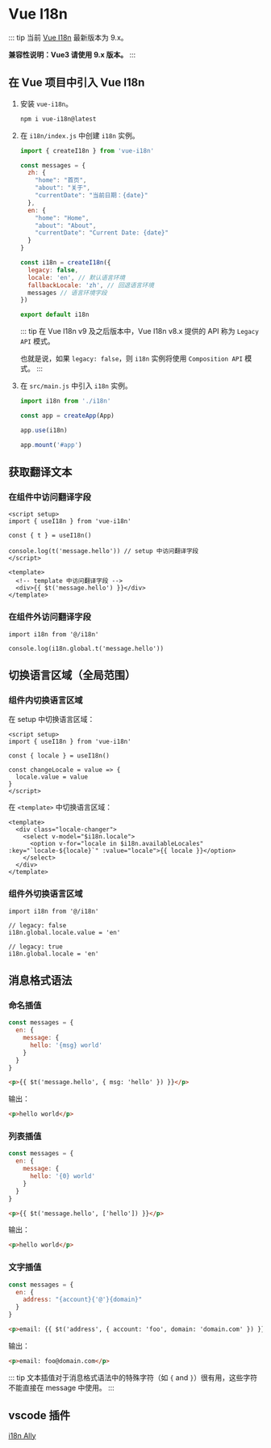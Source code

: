 # Vue I18n

::: tip
当前 [Vue I18n](https://vue-i18n.intlify.dev/) 最新版本为 9.x。

**兼容性说明：Vue3 请使用 9.x 版本。**
:::

## 在 Vue 项目中引入 Vue I18n

1. 安装 `vue-i18n`。

    ```sh
    npm i vue-i18n@latest
    ```

2. 在 `i18n/index.js` 中创建 `i18n` 实例。

    ```js
    import { createI18n } from 'vue-i18n'

    const messages = {
      zh: {
        "home": "首页",
        "about": "关于",
        "currentDate": "当前日期：{date}"
      },
      en: {
        "home": "Home",
        "about": "About",
        "currentDate": "Current Date: {date}"
      }
    }

    const i18n = createI18n({
      legacy: false,
      locale: 'en', // 默认语言环境
      fallbackLocale: 'zh', // 回退语言环境
      messages // 语言环境字段
    })

    export default i18n
    ```

    ::: tip
    在 Vue I18n v9 及之后版本中，Vue I18n v8.x 提供的 API 称为 `Legacy API` 模式。

    也就是说，如果 `legacy: false`，则 `i18n` 实例将使用 `Composition API` 模式。
    :::

3. 在 `src/main.js` 中引入 `i18n` 实例。

    ```js
    import i18n from './i18n'

    const app = createApp(App)

    app.use(i18n)

    app.mount('#app')
    ```

## 获取翻译文本

### 在组件中访问翻译字段

```vue{6,11}
<script setup>
import { useI18n } from 'vue-i18n'

const { t } = useI18n()

console.log(t('message.hello')) // setup 中访问翻译字段
</script>

<template>
  <!-- template 中访问翻译字段 -->
  <div>{{ $t('message.hello') }}</div> 
</template>
```

### 在组件外访问翻译字段

```js{3}
import i18n from '@/i18n'

console.log(i18n.global.t('message.hello'))
```

## 切换语言区域（全局范围）

### 组件内切换语言区域

在 setup 中切换语言区域：

```vue{4,7}
<script setup>
import { useI18n } from 'vue-i18n'

const { locale } = useI18n()

const changeLocale = value => {
  locale.value = value
}
</script>
```

在 `<template>` 中切换语言区域：

```vue{3}
<template>
  <div class="locale-changer">
    <select v-model="$i18n.locale">
      <option v-for="locale in $i18n.availableLocales" :key="`locale-${locale}`" :value="locale">{{ locale }}</option>
    </select>
  </div>
</template>
```

### 组件外切换语言区域

```js{4,7}
import i18n from '@/i18n'

// legacy: false
i18n.global.locale.value = 'en'

// legacy: true
i18n.global.locale = 'en'
```

## 消息格式语法

### 命名插值

```js
const messages = {
  en: {
    message: {
      hello: '{msg} world'
    }
  }
}
```

```html
<p>{{ $t('message.hello', { msg: 'hello' }) }}</p>
```

输出：

```html
<p>hello world</p>
```

### 列表插值

```js
const messages = {
  en: {
    message: {
      hello: '{0} world'
    }
  }
}
```

```html
<p>{{ $t('message.hello', ['hello']) }}</p>
```

输出：

```html
<p>hello world</p>
```

### 文字插值

```js
const messages = {
  en: {
    address: "{account}{'@'}{domain}"
  }
}
```

```html
<p>email: {{ $t('address', { account: 'foo', domain: 'domain.com' }) }}</p>
```

输出：

```html
<p>email: foo@domain.com</p>
```

::: tip
文本插值对于消息格式语法中的特殊字符（如 `{` and `}`）很有用，这些字符不能直接在 message 中使用。
:::

## vscode 插件

[i18n Ally](https://marketplace.visualstudio.com/items?itemName=Lokalise.i18n-ally)
